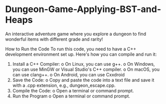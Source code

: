 # Dungeon-Game-Applying-BST-and-Heaps
An interactive adventure game where you explore a dungeon to find wonderful items with different grade and rarity!

How to Run the Code
To run this code, you need to have a C++ development environment set up. Here's how you can compile and run it:
1.	Install a C++ Compiler:
o	On Linux, you can use g++.
o	On Windows, you can use MinGW or Visual Studio's C++ compiler.
o	On macOS, you can use clang++.
o	On Android, you can use Cxxdroid
2.	Save the Code:
o	Copy and paste the code into a text file and save it with a .cpp extension, e.g., dungeon_escape.cpp.
3.	Compile the Code:
o	Open a terminal or command prompt.
4.	Run the Program
o	Open a terminal or command prompt.


